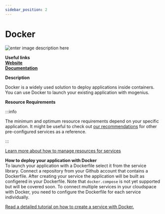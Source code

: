 ```yaml
---
sidebar_position: 2
---
```


# Docker

![enter image description here](https://api.mogenius.com/file/id/806b2ee7-da69-493f-9c11-3a10c20b866e)

**Useful links**  
**[Website](https://www.docker.com/)**  
**[Documentation](https://docs.docker.com/)**  

**Description**

Docker is a widely used solution to deploy applications inside containers. You can use Docker to launch your existing application with mogenius.

**Resource Requirements**

:::info

The minimum and optimum resource requirements depend on your specific application. It might be useful to check out [our recommendations](./../cloud-management/resource-management.md) for other pre-configured services as a reference.

:::

[Learn more about how to manage resources for services](./../cloud-management/resource-management.md)

**How to deploy your application with Docker**  
To launch your application with a Dockerfile select it from the service library. Connect a repository from your Github account that contains a Dockerfile. After creating your service the application will be built as configered in your Dockerfile. Note that `docker.compose` is not yet supported but will be covered soon. To connect multiple services in your cloudspace with Docker, you need to configure the Dockerfile for each service individually.  

[Read a detailed tutorial on how to create a service with Docker.](./../tutorials/how-to-deploy-docker-in-the-cloud.md)